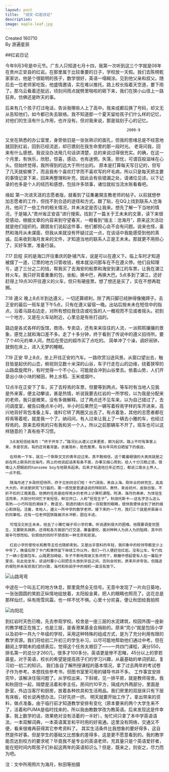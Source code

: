 ```yaml
---
layout: post
title:  "旧文-红岩日记"
description: 
image: maple-leaf.jpg
---
```


Created 160710  
By 游遍星辰






##红岩日记

今年9月3号是中元节。广东人只知道七月十四，我第一次听到这三个字就是06年在贵州正安县的红岩。在那里属于比较重要的日子，学校放一天假。我们去陈榜乾家家访，他是个很聪明的孩子，数学很好，英语一塌糊涂。见到他父亲和叔父。随后去一位老师家吃饭，他盛情邀请，实在难以推托。路上校长指着天空道，要下雨了。那乌云看着还挺远，顷刻间雨点就劈里啪啦的砸下来，我们在狭小山径上一路狂奔。仿佛还是昨天的事。

后来有几个孩子打过电话，告诉我哪些人上了高中。我来成都后换了号码，却又无从告知他们，如今都已失去联络。我不知道那一个夏天留给孩子们什么样的记忆，对他们的生活有什么作用，也许没有。但对我来说，那是铭刻于心的记忆。

                                                          2009-9

 又坐在熟悉的办公室里，身旁依旧是一张张熟识的面孔，但我的思绪总是不经意地就回到红岩，回到已经流逝，却已镌刻在我生命里的那一段时光。
        老哥问我，回来有什么感想。我说没办法用几句话讲清楚，总的来说过得很充实。的确，在这一个月里，有快乐，欣慰，惊喜，感动，也有迷惘，失落，担忧，可谓百般滋味在心头。但始终觉得，我所得到的远大于所付出的。
        原本是打算每天写日记的，但写了几天就偷懒了，而且我有个喜欢打字而不喜欢写的坏毛病，所以只是每天把主要的事情记录下来，回来再整理和补充，因此会有些错漏之处，请诸位见谅。以下记录的也多是个人的经历和感想，包括许多琐事，诸位就权当流水账看看吧。

缘起
       第一次进天涯的志愿者版，就看到了征集暑期支教老师的帖子。以前就想参加志愿者的工作，但找不到合适的途径和方式。跟了贴，在QQ上找到联系人沧海月。他问了一些工作的相关情况，并未决定是否让我来。想先了解一下当地的情况，于是输入“贵州省正安县”进行搜索。找到了一篇关于王未未的文章，读下来很受感动，根据文章的内容来到守望春天，一眼看到“版主：沧海月”，原来这次活动就是他们组织的。跟朋友们说起这件事，他们都担心会不会有问题。说来也怪，虽然和海月从未谋面，但我从来就没有怀疑过这一点，在谈话中我能感受到他的真诚。后来收到海月发来的文件，才知道当地的联系人正是王未未。那就更不用担心了，买好车票，准备行装。

7.17 启程
      买的是海口开往重庆的卧铺汽车，说是可以在遵义下。临上车时才知道被摆了一道，订票的地方只管收钱，根本就没问那车在不在遵义停。他们自知理亏，退了三分之二的钱，帮我买了去海安的船票和海安到湛江的车票，让我在湛江转火车。我只好背着重重的包，坐船，换中巴，再换大巴。5点多到了湛江，还好赶得上19点30开往遵义的火车，但只有硬座票。想了想还是买了，实在不想再耽搁。

7.18 遵义
晚上8点半到达遵义，一切还算顺利，除了两只脚已经肿得像猪蹄子。去正安的最后一班车是下午5点，只有在遵义留宿一晚。出站后按未未在短信中的指点，沿着马路右边走，对所有想拉我住店或吃饭的人一概视而不见或者摇头。初到一个地方，又是在火车站附近，心里总是有些打战的。

 路边是各式各样的饭馆，商场，专卖店，还有来来往往的人流，一派熙熙攘攘的景象，感觉上就和海口差不多。走了十多分钟，终于看到了传说中的遵义招待所。要了个40元的单人间，然后在旁边的超市买了点吃的。
 简单冲了个澡，调好闹钟，就倒在床上，进入无梦的睡眠。

7.19 正安
 早上8点，坐上开往正安的汽车。一路欣赏沿途风景。从窗口望出去，触目皆是起伏的山峦，俯视则见数十米深的山谷，车子行走在山的边缘，绕着狭窄的山路盘旋爬升，有时觉得一个不小心，可能就会冲到山谷里去。依着山势，人们开垦出小块小块的梯田，种上水稻、玉米或烟叶。

12点半在正安下了车，买了去桴焉的车票，但要等到两点。等车时有当地人见我是外来客，便主动攀谈，甚是热情，听说我要去红岩的一所学校，以为我是分配来的老师，我只是微笑，没有多做解释。过了两点还不见车来，以为自己错过了，去问调度室，被告曰晚点半小时。半小时后果然见一辆写着桴焉字样的车开进来，高兴地背好背包准备上车，谁料它转了两圈又出去了。有点着急，其他的志愿者都在桴焉等着呢，就差我一个了。纳闷间，有人过来让我上了一辆去小雅的车，也经过桴焉的。原来去桴焉的只有我和另一个人，所以之前那辆车不开了。班车也可以这样随意的？真有些不习惯。

      3点发短信给海月：“终于开车了。”路况比从遵义过来更差，颇为起伏。路上不时有乘客上来，多是农民，有的还背着背篓。衣着简朴，脸色黧黑，有长年风吹日晒留下的痕迹。

      在桴焉一下车，就见一个斯斯文文的青年迎过来。真不敢相信，这个戴着眼镜的大男孩就是之前在网上联系的沧海月。网上的他说起话来有条不紊，办事又细心周到，给人十分沉稳之感，很难让人把眼前的hansome boy与他联系起来。后来才知道他已年近而立，都说江南水土养人，一点不假。

      随海月进了乡政府招待所，终于见到同志们啦！卡门涡街，来自上海，刚毕业的研究生，高高大大的，听说是研究飞行器的，第一感觉是普通话说的特别好。萧然，来自杭州，皮肤白皙，不折不扣的江南美眉。他俩的任务是给桴焉乡的老师上计算机课程。阿涛，海月的弟弟，为体验生活而来，大部分时间忙于发短信，鲜见开口，人称“短信王子”。秋田托斯卡——这名字怎么这么耳熟——小巧玲珑的湘妹子，教语文，剔透的镜片后是一双聪慧的眼睛，很快我便体会到了她的细心和体贴。活着，本地人，遵义一所中学的数学老师。接下来的一个月，我们三个就是并肩奋斗的同事啦。还有一位老师因铁路被洪水冲断，困在半途。

      可惜没见到王未未，他去了小雅忙梅子坝小学的事。听说遇到很大的困难。他既要调查贫困生，又要联系捐款，还得和各方面部门打交道，筹备建校，面对种种人为非人为的阻碍，其中的艰辛可想而知。钦佩他的同时不禁感到一种无奈和悲哀。

      红岩小学的曾校长和教导主任也随即来到。又是出乎意料的年轻，我印象中的校领导都至少上中年了。晚餐后除了卡门和萧然留下继续工作以外，我们一行人便赶往红岩。没有公车，专门找了一辆小型面包车。山路更加崎岖，车子不断地爬坡又急冲而下，颠簸中想起曾有人在一篇贴子里说，在此处坐车，说话时要小心别把舌头放到牙齿之间，否则会咬到，原来并非夸张。但路途的艰险并未有损我们的兴致，海月和秋田手中的相机一直没有放下。
![山路弯弯](http://blueseach.blogbus.com/files/11873340726.jpg)


中途在一个叫五汇的地方休息，那里竟然全无信号。无意中发现了一片向日葵地，一张张圆圆的笑脸正纵情地绽放着，太阳般金黄，把人的眼睛也照亮了。这花总是那样灿烂，纵有雨雪风霜，也一样不忧不惧。心里十分欢喜，便让秋田给我拍照

 
![ 向阳花](http://blueseach.blogbus.com/files/11873340721.jpg)
                                                                         
到红岩时天色已晚，先去参观学校。校舍是一座三层的水泥建筑，校园外围一座新的教学楼正在施工，也是三层，是香港某基金会捐助的。原来“完小”就是包括小学以及初中一共九个年级的学校，采用这种特殊的组成方式，是为了充分利用有限的教学资源。我们将给初二升初三的学生补习，以尽可能地帮助他们通过中考。但在翻阅上学期末的成绩表后，觉得这个任务太艰巨了——一共四门课程，满分550，排名第一的总分才260几，很多才100多分。英语更是惨不忍睹，45分以上的寥若晨星。对于英语，校长的希望是提高孩子们的学习兴趣，从最基础的单词抓起，复习初一初二的知识。
      我们各自了解所授课程的基本情况，拿了过去两年的考试卷子作为参考。本想找些参考书，但图书室里可用的辅导书并不多。
      工作事宜安排完毕，该解决住宿问题了。从学校出来，下斜坡，见一排平房，就是教师宿舍。我和秋田住一起，隔壁是活着和李主任。房间约10平方，隔成内外两部分，里面是卧室，外边当客厅和厨房，放着各种炊具和生活用品。我们房里的双层床只有下层有床板，校长说再想办法，只好先挤一挤。
      明天就要开始工作了。拿出带来的资料，做点准备。由于临行前才知道教学安排有变化（原本要来的两个大学生来不了，活着和PUMA是临时找来的，所以我由教数学改为教英语。后来发现这是件幸事，我上数学的话，效果绝对没有活着的一半好），匆忙间只拿了本中学英语语法，一本双解词典，一本英语寓言和平时用的好易通。这里没有网络，交通又不便，看来很难再获得其它参考资料了。
      其实生活条件比我想象的要好得多，这自然是件好事。但是学生的基础又比想象的差得多，这是更不愿意看到的。我的教学能否达到校方的要求呢？毕竟我不是专业的英语老师，充其量只是个英语爱好者，能在短时间内帮孩子们补起这两年的英语知识么？但是，既来之，则安之，尽力而为吧。
 
注：文中所用照片为海月，秋田等拍摄
